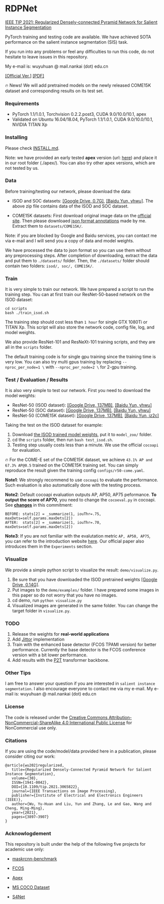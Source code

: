 # RDPNet

[IEEE TIP 2021: Regularized Densely-connected Pyramid Network for Salient Instance Segmentation](https://ieeexplore.ieee.org/document/9382868)

PyTorch training and testing code are available. We have achieved SOTA performance on the salient instance segmentation (SIS) task.

If you run into any problems or feel any difficulties to run this code, do not hesitate to leave issues in this repository.

My e-mail is: wuyuhuan @ mail.nankai (dot) edu.cn

[[Official Ver.]](https://ieeexplore.ieee.org/document/9382868)
[[PDF]](https://mmcheng.net/wp-content/uploads/2021/03/21TIPInstSal.pdf)

:fire: News! We will add pretrained models on the newly released COME15K dataset and corresponding results on its test set.

### Requirements

* PyTorch 1.1/1.0.1, Torchvision 0.2.2.post3, CUDA 9.0/10.0/10.1, apex
* Validated on Ubuntu 16.04/18.04, PyTorch 1.1/1.0.1, CUDA 9.0/10.0/10.1, NVIDIA TITAN Xp

### Installing

Please check [INSTALL.md](INSTALL.md).

Note: we have provided an early tested **apex** version (url: [here](https://github.com/NVIDIA/apex/tree/f2b3a62c8941027253b2decba96ba099f611387e)) and place
it in our root folder (./apex/). You can also try other apex versions, which are not tested by us.

### Data

Before training/testing our network, please download the data: 

* ISOD and SOC datasets: [[Google Drive, 0.7G]](https://drive.google.com/file/d/1FR7K6gdIStio-QEimxGqN-VHgGrIJMN6), [[Baidu Yun, yhwu]](https://pan.baidu.com/s/1s5tdYinlwVKTg09mA_l-Fg). The above zip file contains data of the ISOD and SOC dataset.

* COME15K datasets: First download original image data on the [official site](https://github.com/JingZhang617/cascaded_rgbd_sod). Then please downloaed [json format annotations](https://drive.google.com/drive/folders/1-nLBBxkTuGR_-RHjIpl2PJtwA3rB3IRf?usp=sharing) made by me. Extract them to `datasets/COME15K/`.

Note: if you are blocked by Google and Baidu services, you can contact me via e-mail and I will send you a copy of data and model weights.

We have processed the data to json format so you can use them without any preprocessing steps. 
After completion of downloading, extract the data and put them to `./datasets/` folder.
Then, the `./datasets/` folder should contain two folders: `isod/, soc/, COME15K/`.

### Train

It is very simple to train our network. We have prepared a script to run the training step.
You can at first train our ResNet-50-based network on the ISOD dataset:

```
cd scripts
bash ./train_isod.sh
```

The training step should cost less than `1 hour` for single GTX 1080Ti or TITAN Xp. This script will also store the network code, config file, log, and model weights.

We also provide ResNet-101 and ResNeXt-101 training scripts, and they are all in the `scripts` folder.

The default training code is for single gpu training since the training time is very low. You can also try multi gpus training by replacing 
`--nproc_per_node=1 \` with `--nproc_per_node=2 \` for 2-gpu training.


### Test / Evaluation / Results

It is also very simple to test our network. First you need to download the model weights:

* ResNet-50 (ISOD dataset): [[Google Drive, 137MB]](https://drive.google.com/file/d/1P9HnPbeHKL_1EzKOcVYhjiYXyUiKCaYP/view?usp=sharing), [[Baidu Yun, yhwu]](https://pan.baidu.com/s/1pWCp6lwmEQW-07WGLl_zgw)
* ResNet-50 (SOC dataset): [[Google Drive, 137MB]](https://drive.google.com/file/d/1faQeoplwGPcWoMzrTHKs2YX9BYjUaCwD/view?usp=sharing), [[Baidu Yun, yhwu]](https://pan.baidu.com/s/1gN2a5Nd6eNBtd774uHk8XQ)
* ResNet-50 (COME15K dataset): [[Google Drive, 137MB]](https://drive.google.com/drive/folders/1UoxfLQyWWqQke4mn7YWCsFMk5SU-Y6me?usp=sharing), [[Baidu Yun, iz2c]](https://pan.baidu.com/s/1qabnNtGZncmCi7UyfkOIWA)

Taking the test on the ISOD dataset for example: 
1. Download [the ISOD trained model weights](https://drive.google.com/file/d/1P9HnPbeHKL_1EzKOcVYhjiYXyUiKCaYP/view?usp=sharing), put it to `model_zoo/` folder.
2. cd the `scripts` folder, then run `bash test_isod.sh`.
3. Testing step usually costs less than a minute. We use the official `cocoapi` for evaluation.

:fire: For the COME-E set of the COME15K dataset, we achieve `43.1% AP and 67.3% AP@0.5` trained on the COME15K training set. 
You can simply reproduce the result given the training config `configs/r50-come.yaml`.

**Note1**: We strongly recommend to use `cocoapi` to evaluate the performance. Such evaluation is also automatically done with the testing process.

**Note2**: Default cocoapi evaluation outputs AP, AP50, AP75 peformance. **To output the score of AP70**, you need to change the `cocoeval.py` in cocoapi.
See [**changes**](https://github.com/yuhuan-wu/cocoapi/commit/143563fe819d47080aabe1b5d6d4bb85669b8844#) in this commitment:

````
BEFORE: stats[2] = _summarize(1, iouThr=.75, maxDets=self.params.maxDets[2])
AFTER:  stats[2] = _summarize(1, iouThr=.70, maxDets=self.params.maxDets[2])
````

**Note3**: If you are not familiar with the evalutation metric `AP, AP50, AP75`, you can refer to the introduction website [here](https://cocodataset.org/#detection-eval). Our official paper also introduces them in the `Experiments` section.

### Visualize

We provide a simple python script to visualize the result: `demo/visualize.py`.

1. Be sure that you have downloaded the ISOD pretrained weights [[Google Drive, 0.14G]](https://drive.google.com/file/d/1P9HnPbeHKL_1EzKOcVYhjiYXyUiKCaYP/view?usp=sharing).
2. Put images to the `demo/examples/` folder. I have prepared some images in this paper so do not worry that you have no images.
3. cd demo, run `python visualize.py`
4. Visualized images are generated in the same folder. You can change the target folder in `visualize.py`.

### TODO

1. Release the weights for **real-world applications**
2. Add [Jittor](https://github.com/Jittor/jittor) implementation
3. Train with the enhanced base detector (FCOS TPAMI version) for better performance. Currently the base detector is the FCOS conference version with a bit lower performance.
4. Add results with the [P2T](https://arxiv.org/abs/2106.12011) transformer backbone.

### Other Tips

I am free to answer your question if you are interested in `salient instance segmentation`.
I also encourage everyone to contact me via my e-mail. My e-mail is: wuyuhuan @ mail.nankai (dot) edu.cn

### License

The code is released under the [Creative Commons Attribution-NonCommercial-ShareAlike 4.0 International Public License](https://creativecommons.org/licenses/by-nc-sa/4.0/legalcode) for NonCommercial use only.


### Citations

If you are using the code/model/data provided here in a publication, please consider citing our work:

````
@article{wu2021regularized,
   title={Regularized Densely-Connected Pyramid Network for Salient Instance Segmentation},
   volume={30},
   ISSN={1941-0042},
   DOI={10.1109/tip.2021.3065822},
   journal={IEEE Transactions on Image Processing},
   publisher={Institute of Electrical and Electronics Engineers (IEEE)},
   author={Wu, Yu-Huan and Liu, Yun and Zhang, Le and Gao, Wang and Cheng, Ming-Ming},
   year={2021},
   pages={3897–3907}
}
````


### Acknowlogdement

This repository is built under the help of the following five projects for academic use only:

* [maskrcnn-benchmark](https://github.com/facebookresearch/maskrcnn-benchmark)

* [FCOS](https://github.com/tianzhi0549/FCOS)

* [Apex](https://github.com/NVIDIA/apex)

* [MS COCO Dataset](https://cocodataset.org/)

* [S4Net](https://github.com/RuochenFan/S4Net)
